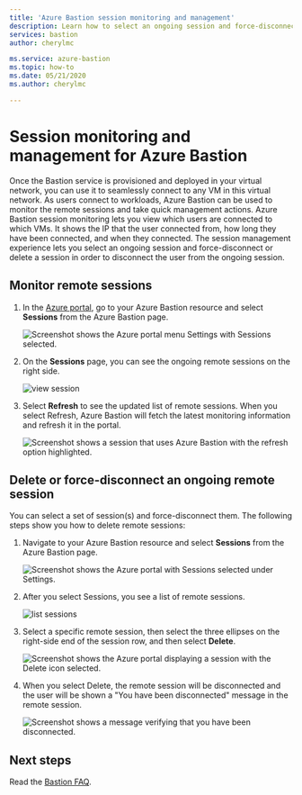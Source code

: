 ```yaml
---
title: 'Azure Bastion session monitoring and management'
description: Learn how to select an ongoing session and force-disconnect or delete it.
services: bastion
author: cherylmc

ms.service: azure-bastion
ms.topic: how-to
ms.date: 05/21/2020
ms.author: cherylmc

---
```


# Session monitoring and management for Azure Bastion

Once the Bastion service is provisioned and deployed in your virtual network, you can use it to seamlessly connect to any VM in this virtual network. As users connect to workloads, Azure Bastion can be used to monitor the remote sessions and take quick management actions. Azure Bastion session monitoring lets you view which users are connected to which VMs. It shows the IP that the user connected from, how long they have been connected, and when they connected. The session management experience lets you select an ongoing session and force-disconnect or delete a session in order to disconnect the user from the ongoing session.

## <a name="monitor"></a>Monitor remote sessions

1. In the [Azure portal](https://portal.azure.com), go to your Azure Bastion resource and select **Sessions** from the Azure Bastion page.

   ![Screenshot shows the Azure portal menu Settings with Sessions selected.](./media/session-monitoring/sessions.png)
2. On the **Sessions** page, you can see the ongoing remote sessions on the right side.

   ![view session](./media/session-monitoring/view-session.png)
3. Select **Refresh** to see the updated list of remote sessions. When you select Refresh, Azure Bastion will fetch the latest monitoring information and refresh it in the portal.

   ![Screenshot shows a session that uses Azure Bastion with the refresh option highlighted.](./media/session-monitoring/refresh.png)


## <a name="view"></a>Delete or force-disconnect an ongoing remote session

You can select a set of session(s) and force-disconnect them. The following steps show you how to delete remote sessions:

1. Navigate to your Azure Bastion resource and select **Sessions** from the Azure Bastion page.

   ![Screenshot shows the Azure portal with Sessions selected under Settings.](./media/session-monitoring/navigate.png)
2. After you select Sessions, you see a list of remote sessions.

   ![list sessions](./media/session-monitoring/list.png)
3. Select a specific remote session, then select the three ellipses on the right-side end of the session row, and then select **Delete**.

   ![Screenshot shows the Azure portal displaying a session with the Delete icon selected.](./media/session-monitoring/delete.png)
4. When you select Delete, the remote session will be disconnected and the user will be shown a "You have been disconnected" message in the remote session.

   ![Screenshot shows a message verifying that you have been disconnected.](./media/session-monitoring/disconnect.png)

## Next steps

Read the [Bastion FAQ](bastion-faq.md).
